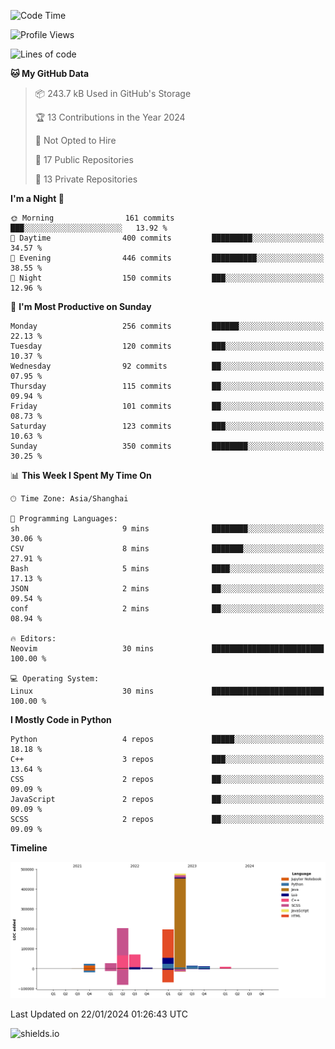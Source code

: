<!--START_SECTION:waka-->
![Code Time](http://img.shields.io/badge/Code%20Time-373%20hrs%2026%20mins-blue)

![Profile Views](http://img.shields.io/badge/Profile%20Views-0-blue)

![Lines of code](https://img.shields.io/badge/From%20Hello%20World%20I%27ve%20Written-1.0%20million%20lines%20of%20code-blue)

**🐱 My GitHub Data** 

> 📦 243.7 kB Used in GitHub's Storage 
 > 
> 🏆 13 Contributions in the Year 2024
 > 
> 🚫 Not Opted to Hire
 > 
> 📜 17 Public Repositories 
 > 
> 🔑 13 Private Repositories 
 > 
**I'm a Night 🦉** 

```text
🌞 Morning                161 commits         ███░░░░░░░░░░░░░░░░░░░░░░   13.92 % 
🌆 Daytime                400 commits         █████████░░░░░░░░░░░░░░░░   34.57 % 
🌃 Evening                446 commits         ██████████░░░░░░░░░░░░░░░   38.55 % 
🌙 Night                  150 commits         ███░░░░░░░░░░░░░░░░░░░░░░   12.96 % 
```
📅 **I'm Most Productive on Sunday** 

```text
Monday                   256 commits         ██████░░░░░░░░░░░░░░░░░░░   22.13 % 
Tuesday                  120 commits         ███░░░░░░░░░░░░░░░░░░░░░░   10.37 % 
Wednesday                92 commits          ██░░░░░░░░░░░░░░░░░░░░░░░   07.95 % 
Thursday                 115 commits         ██░░░░░░░░░░░░░░░░░░░░░░░   09.94 % 
Friday                   101 commits         ██░░░░░░░░░░░░░░░░░░░░░░░   08.73 % 
Saturday                 123 commits         ███░░░░░░░░░░░░░░░░░░░░░░   10.63 % 
Sunday                   350 commits         ████████░░░░░░░░░░░░░░░░░   30.25 % 
```


📊 **This Week I Spent My Time On** 

```text
🕑︎ Time Zone: Asia/Shanghai

💬 Programming Languages: 
sh                       9 mins              ████████░░░░░░░░░░░░░░░░░   30.06 % 
CSV                      8 mins              ███████░░░░░░░░░░░░░░░░░░   27.91 % 
Bash                     5 mins              ████░░░░░░░░░░░░░░░░░░░░░   17.13 % 
JSON                     2 mins              ██░░░░░░░░░░░░░░░░░░░░░░░   09.54 % 
conf                     2 mins              ██░░░░░░░░░░░░░░░░░░░░░░░   08.94 % 

🔥 Editors: 
Neovim                   30 mins             █████████████████████████   100.00 % 

💻 Operating System: 
Linux                    30 mins             █████████████████████████   100.00 % 
```

**I Mostly Code in Python** 

```text
Python                   4 repos             █████░░░░░░░░░░░░░░░░░░░░   18.18 % 
C++                      3 repos             ███░░░░░░░░░░░░░░░░░░░░░░   13.64 % 
CSS                      2 repos             ██░░░░░░░░░░░░░░░░░░░░░░░   09.09 % 
JavaScript               2 repos             ██░░░░░░░░░░░░░░░░░░░░░░░   09.09 % 
SCSS                     2 repos             ██░░░░░░░░░░░░░░░░░░░░░░░   09.09 % 
```



**Timeline**

![Lines of Code chart](https://raw.githubusercontent.com/kopp4/kopp4/main/assets/bar_graph.png)


 Last Updated on 22/01/2024 01:26:43 UTC
<!--END_SECTION:waka-->
![shields.io](https://img.shields.io/github/commit-activity/w/kopp4/kopp4?color=g&label=abusing%20bot&style=flat-square)
